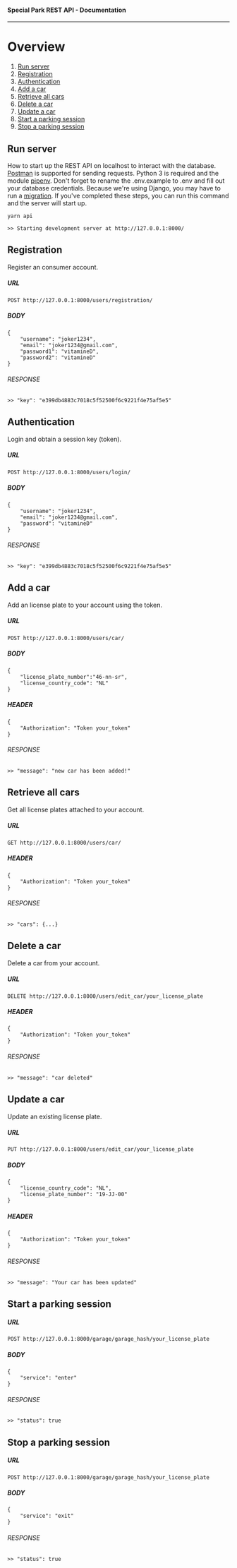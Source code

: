 #### Special Park REST API - Documentation

---

# Overview

1. [Run server](#run_server)
2. [Registration](#register)
3. [Authentication](#auth)
4. [Add a car](#add_car)
5. [Retrieve all cars](#get_cars)
6. [Delete a car](#delete_car)
7. [Update a car](#update_car)
8. [Start a parking session](#start_parking)
9. [Stop a parking session](#stop_parking)

## Run server <a name="run_server"></a>

How to start up the REST API on localhost to interact with the database. [Postman](https://www.postman.com/) is supported for sending requests. Python 3 is required and the module [pipenv](https://github.com/pypa/pipenv). Don't forget to rename the .env.example to .env and fill out your database credentials. Because we're using Django, you may have to run a [migration](https://docs.djangoproject.com/en/3.0/topics/migrations/). If you've completed these steps, you can run this command and the server will start up.

```
yarn api

>> Starting development server at http://127.0.0.1:8000/
```

## Registration <a name="register">

Register an consumer account.

##### URL
```
POST http://127.0.0.1:8000/users/registration/
```

##### BODY
```
{
    "username": "joker1234",
    "email": "joker1234@gmail.com",
    "password1": "vitamineD",
    "password2": "vitamineD"
}
```

###### RESPONSE
```
>> "key": "e399db4883c7018c5f52500f6c9221f4e75af5e5"
```

## Authentication <a name="auth">

Login and obtain a session key (token).

##### URL
```
POST http://127.0.0.1:8000/users/login/
```

##### BODY
```
{
    "username": "joker1234",
    "email": "joker1234@gmail.com",
    "password": "vitamineD"
}
```

###### RESPONSE
```
>> "key": "e399db4883c7018c5f52500f6c9221f4e75af5e5"
```

## Add a car <a name="add_car">

Add an license plate to your account using the token.

##### URL
```
POST http://127.0.0.1:8000/users/car/
```

##### BODY
```
{
    "license_plate_number":"46-nn-sr",
    "license_country_code": "NL"
}
```

##### HEADER
```
{
    "Authorization": "Token your_token"
}
```

###### RESPONSE
```
>> "message": "new car has been added!"
```

## Retrieve all cars <a name="get_cars">

Get all license plates attached to your account.

##### URL
```
GET http://127.0.0.1:8000/users/car/
```

##### HEADER
```
{
    "Authorization": "Token your_token"
}
```

###### RESPONSE
```
>> "cars": {...}
```

## Delete a car <a name="delete_car">

Delete a car from your account.

##### URL
```
DELETE http://127.0.0.1:8000/users/edit_car/your_license_plate
```

##### HEADER
```
{
    "Authorization": "Token your_token"
}
```

###### RESPONSE
```
>> "message": "car deleted"
```

## Update a car <a name="update_car">

Update an existing license plate.

##### URL
```
PUT http://127.0.0.1:8000/users/edit_car/your_license_plate
```

##### BODY
```
{
    "license_country_code": "NL",
    "license_plate_number": "19-JJ-00"
}
```

##### HEADER
```
{
    "Authorization": "Token your_token"
}
```

###### RESPONSE
```
>> "message": "Your car has been updated"
```

## Start a parking session <a name="start_parking">
##### URL
```
POST http://127.0.0.1:8000/garage/garage_hash/your_license_plate
```

##### BODY
```
{
    "service": "enter"
}
```

###### RESPONSE
```
>> "status": true
```

## Stop a parking session <a name="stop_parking">
##### URL
```
POST http://127.0.0.1:8000/garage/garage_hash/your_license_plate
```

##### BODY
```
{
    "service": "exit"
}
```

###### RESPONSE
```
>> "status": true
```